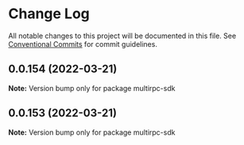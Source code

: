 # Change Log

All notable changes to this project will be documented in this file.
See [Conventional Commits](https://conventionalcommits.org) for commit guidelines.

## 0.0.154 (2022-03-21)

**Note:** Version bump only for package multirpc-sdk





## 0.0.153 (2022-03-21)

**Note:** Version bump only for package multirpc-sdk
